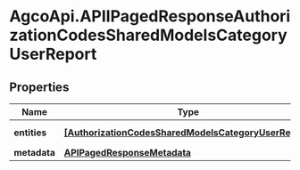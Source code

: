 # AgcoApi.APIIPagedResponseAuthorizationCodesSharedModelsCategoryUserReport

## Properties

Name | Type | Description | Notes
------------ | ------------- | ------------- | -------------
**entities** | [**[AuthorizationCodesSharedModelsCategoryUserReport]**](AuthorizationCodesSharedModelsCategoryUserReport.md) |  | [optional] [readonly] 
**metadata** | [**APIPagedResponseMetadata**](APIPagedResponseMetadata.md) |  | [optional] 


